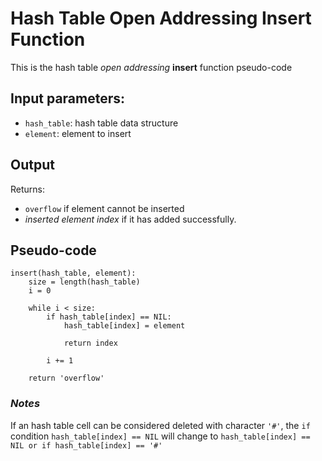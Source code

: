 # Hash Table Open Addressing Insert Function

This is the hash table _open addressing_ **insert** function pseudo-code

## Input parameters:

- `hash_table`: hash table data structure
- `element`: element to insert

## Output

Returns:

- `overflow` if element cannot be inserted
- _inserted element index_ if it has added successfully.

## Pseudo-code

```
insert(hash_table, element):
    size = length(hash_table)
    i = 0

    while i < size:
        if hash_table[index] == NIL:
            hash_table[index] = element

            return index

        i += 1

    return 'overflow'
```

### _Notes_

If an hash table cell can be considered deleted with character `'#'`, the `if` condition `hash_table[index] == NIL` will change to `hash_table[index] == NIL or if hash_table[index] == '#'`
